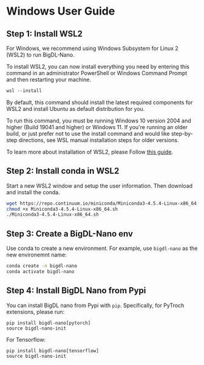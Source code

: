# Windows User Guide

## Step 1: Install WSL2

For Windows, we recommend using Windows Subsystem for Linux 2 (WSL2) to run BigDL-Nano. 

To install WSL2, you can now install everything you need by entering this command in an administrator PowerShell or Windows Command Prompt and then restarting your machine.  

```powershell
wsl --install
```

By default, this command should install the latest required components for WSL2 and install Ubuntu as default distribution for you. 

To run this command, you must be running Windows 10 version 2004 and higher (Build 19041 and higher) or Windows 11. If you're running an older build, or just prefer not to use the install command and would like step-by-step directions, see WSL manual installation steps for older versions.

To learn more about installation of WSL2, please Follow [this guide](https://docs.microsoft.com/en-us/windows/wsl/install-win10). 

## Step 2: Install conda in WSL2

 Start a new WSL2 window and setup the user information. Then download and install the conda. 
 
```bash
wget https://repo.continuum.io/miniconda/Miniconda3-4.5.4-Linux-x86_64.sh
chmod +x Miniconda3-4.5.4-Linux-x86_64.sh
./Miniconda3-4.5.4-Linux-x86_64.sh
```

## Step 3: Create a BigDL-Nano env 

Use conda to create a new environment. For example, use `bigdl-nano` as the new environemnt name: 

```bash
conda create -n bigdl-nano
conda activate bigdl-nano
```


## Step 4: Install BigDL Nano from Pypi

You can install BigDL nano from Pypi with `pip`. Specifically, for PyTroch extensions, please run:

```
pip install bigdl-nano[pytorch]
source bigdl-nano-init
```

For Tensorflow:

```
pip install bigdl-nano[tensorflow]
source bigdl-nano-init
```